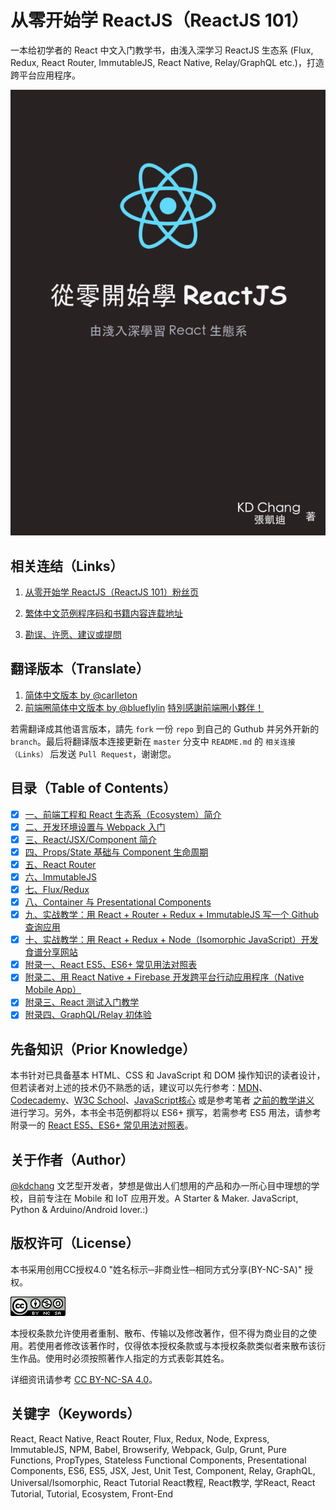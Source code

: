 # 从零开始学 ReactJS（ReactJS 101）
一本给初学者的 React 中文入门教学书，由浅入深学习 ReactJS 生态系 (Flux, Redux, React Router, ImmutableJS, React Native, Relay/GraphQL etc.)，打造跨平台应用程序。

![从零开始学 ReactJS（ReactJS 101）](./cover.png)

## 相关连结（Links）

1. [从零开始学 ReactJS（ReactJS 101）粉丝页](https://www.facebook.com/reactjs101/)

2. [繁体中文范例程序码和书籍内容连载地址](https://github.com/kdchang/reactjs101)

3. [勘误、许愿、建议或提問](https://github.com/kdchang/reactjs101/issues)

## 翻译版本（Translate）

1. [简体中文版本 by @carlleton](https://github.com/carlleton/reactjs101/tree/zh-CN)
2. [前端圈简体中文版本 by @blueflylin]( https://github.com/blueflylin/reactjs101) [特別感謝前端圈小夥伴！](http://fequan.com/)

若需翻译成其他语言版本，請先 `fork` 一份 `repo` 到自己的 Guthub 并另外开新的 `branch`。最后将翻译版本连接更新在 `master` 分支中 `README.md` 的 `相关连接（Links）` 后发送 `Pull Request`，谢谢您。

## 目录（Table of Contents）

- [X] [一、前端工程和 React 生态系（Ecosystem）简介](https://github.com/blueflylin/reactjs101/tree/master/Ch01)
- [X] [二、开发环境设置与 Webpack 入门](https://github.com/blueflylin/reactjs101/tree/master/Ch02)
- [X] [三、React/JSX/Component 简介](https://github.com/blueflylin/reactjs101/tree/master/Ch03)
- [X] [四、Props/State 基础与 Component 生命周期](https://github.com/blueflylin/reactjs101/tree/master/Ch04)
- [X] [五、React Router](https://github.com/blueflylin/reactjs101/tree/master/Ch05)
- [X] [六、ImmutableJS](https://github.com/blueflylin/reactjs101/tree/master/Ch06)
- [X] [七、Flux/Redux](https://github.com/blueflylin/reactjs101/tree/master/Ch07)
- [X] [八、Container 与 Presentational Components](https://github.com/blueflylin/reactjs101/tree/master/Ch08)
- [X] [九、实战教学：用 React + Router + Redux + ImmutableJS 写一个 Github 查询应用](https://github.com/blueflylin/reactjs101/tree/master/Ch09)
- [X] [十、实战教学：用 React + Redux + Node（Isomorphic JavaScript）开发食谱分享网站](https://github.com/blueflylin/reactjs101/tree/master/Ch10)
- [X] [附录一、React ES5、ES6+ 常见用法对照表](https://github.com/blueflylin/reactjs101/tree/master/Appendix01)
- [X] [附录二、用 React Native + Firebase 开发跨平台行动应用程序（Native Mobile App）](https://github.com/blueflylin/reactjs101/tree/master/Appendix02)
- [X] [附录三、React 测试入门教学](https://github.com/blueflylin/reactjs101/tree/master/Appendix03)
- [X] [附录四、GraphQL/Relay 初体验](https://github.com/blueflylin/reactjs101/tree/master/Appendix04)

## 先备知识（Prior Knowledge）
本书针对已具备基本 HTML、CSS 和 JavaScript 和 DOM 操作知识的读者设计，但若读者对上述的技术仍不熟悉的话，建议可以先行参考：[MDN](https://developer.mozilla.org/zh-TW/)、[Codecademy](https://www.codecademy.com/)、[W3C School](http://www.w3schools.com/)、[JavaScript核心](http://weizhifeng.net/javascript-the-core.html) 或是参考笔者 [之前的教学讲义](http://kdchang.cc/web-programming-course/) 进行学习。另外，本书全书范例都将以 ES6+ 撰写，若需参考 ES5 用法，请参考附录一的 [React ES5、ES6+ 常见用法对照表](https://github.com/kdchang/reactjs101/tree/master/Appendix01)。

## 关于作者（Author）
[@kdchang](http://blog.kdchang.cc) 文艺型开发者，梦想是做出人们想用的产品和办一所心目中理想的学校，目前专注在 Mobile 和 IoT 应用开发。A Starter & Maker. JavaScript, Python & Arduino/Android lover.:)

## 版权许可（License）
本书采用创用CC授权4.0 "姓名标示─非商业性─相同方式分享(BY-NC-SA)" 授权。

![从零开始学 ReactJS（ReactJS 101）](./cc-by-nc-sa.png)

本授权条款允许使用者重制、散布、传输以及修改著作，但不得为商业目的之使用。若使用者修改该著作时，仅得依本授权条款或与本授权条款类似者来散布该衍生作品。使用时必须按照著作人指定的方式表彰其姓名。

详细资讯请参考 [CC BY-NC-SA 4.0](https://creativecommons.org/licenses/by-nc-sa/4.0/)。

## 关键字（Keywords）
React, React Native, React Router, Flux, Redux, Node, Express, ImmutableJS, NPM, Babel, Browserify, Webpack, Gulp, Grunt, Pure Functions, PropTypes, Stateless Functional Components, Presentational Components, ES6, ES5, JSX, Jest, Unit Test, Component, Relay, GraphQL, Universal/Isomorphic, React Tutorial React教程, React教学, 学React, React Tutorial, Tutorial, Ecosystem, Front-End
